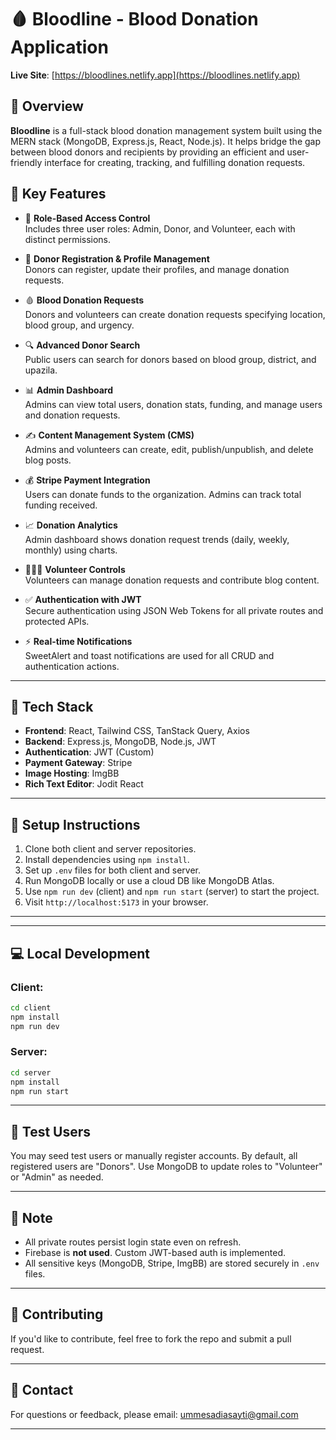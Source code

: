 # 🩸 Bloodline - Blood Donation Application

**Live Site**: [https://bloodlines.netlify.app](https://bloodlines.netlify.app)  


## 📌 Overview

**Bloodline** is a full-stack blood donation management system built using the MERN stack (MongoDB, Express.js, React, Node.js). It helps bridge the gap between blood donors and recipients by providing an efficient and user-friendly interface for creating, tracking, and fulfilling donation requests.


## 🚀 Key Features

- 🔐 **Role-Based Access Control**  
  Includes three user roles: Admin, Donor, and Volunteer, each with distinct permissions.

- 📝 **Donor Registration & Profile Management**  
  Donors can register, update their profiles, and manage donation requests.

- 🩸 **Blood Donation Requests**  
  Donors and volunteers can create donation requests specifying location, blood group, and urgency.

- 🔍 **Advanced Donor Search**  
  Public users can search for donors based on blood group, district, and upazila.

- 📊 **Admin Dashboard**  
  Admins can view total users, donation stats, funding, and manage users and donation requests.

- ✍️ **Content Management System (CMS)**  
  Admins and volunteers can create, edit, publish/unpublish, and delete blog posts.

- 💰 **Stripe Payment Integration**  
  Users can donate funds to the organization. Admins can track total funding received.

- 📈 **Donation Analytics**  
  Admin dashboard shows donation request trends (daily, weekly, monthly) using charts.

- 🧑‍🤝‍🧑 **Volunteer Controls**  
  Volunteers can manage donation requests and contribute blog content.

- ✅ **Authentication with JWT**  
  Secure authentication using JSON Web Tokens for all private routes and protected APIs.

- ⚡ **Real-time Notifications**  
  SweetAlert and toast notifications are used for all CRUD and authentication actions.

---

## 🧩 Tech Stack

- **Frontend**: React, Tailwind CSS, TanStack Query, Axios
- **Backend**: Express.js, MongoDB, Node.js, JWT
- **Authentication**: JWT (Custom)
- **Payment Gateway**: Stripe
- **Image Hosting**: ImgBB
- **Rich Text Editor**: Jodit React

---

## 📂 Setup Instructions

1. Clone both client and server repositories.
2. Install dependencies using `npm install`.
3. Set up `.env` files for both client and server.
4. Run MongoDB locally or use a cloud DB like MongoDB Atlas.
5. Use `npm run dev` (client) and `npm run start` (server) to start the project.
6. Visit `http://localhost:5173` in your browser.

---


---

## 💻 Local Development

### Client:
```bash
cd client
npm install
npm run dev
````

### Server:

```bash
cd server
npm install
npm run start
```

---

## 🧪 Test Users

You may seed test users or manually register accounts. By default, all registered users are "Donors". Use MongoDB to update roles to "Volunteer" or "Admin" as needed.

---

## 📢 Note

* All private routes persist login state even on refresh.
* Firebase is **not used**. Custom JWT-based auth is implemented.
* All sensitive keys (MongoDB, Stripe, ImgBB) are stored securely in `.env` files.

---

## 🤝 Contributing

If you'd like to contribute, feel free to fork the repo and submit a pull request.

---

## 📧 Contact

For questions or feedback, please email: [ummesadiasayti@gmail.com](mailto:ummesadiasayti@gmail.com)

---
